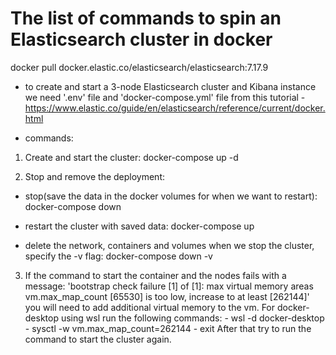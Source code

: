 # The list of commands to spin an Elasticsearch cluster in docker

docker pull docker.elastic.co/elasticsearch/elasticsearch:7.17.9

- to create and start a 3-node Elasticsearch cluster and Kibana instance we need '.env' file and 'docker-compose.yml' file from this tutorial - https://www.elastic.co/guide/en/elasticsearch/reference/current/docker.html

- commands:

1. Create and start the cluster:
   docker-compose up -d

2. Stop and remove the deployment:

- stop(save the data in the docker volumes for when we want to restart):
  docker-compose down

- restart the cluster with saved data:
  docker-compose up

- delete the network, containers and volumes when we stop the cluster, specify the -v flag:
  docker-compose down -v

3. If the command to start the container and the nodes fails with a message:
   'bootstrap check failure [1] of [1]: max virtual memory areas vm.max_map_count [65530] is too low, increase to at least [262144]' you will need to add additional virtual memory to the vm. For docker-desktop using wsl run the following commands: - wsl -d docker-desktop - sysctl -w vm.max_map_count=262144 - exit
   After that try to run the command to start the cluster again.
